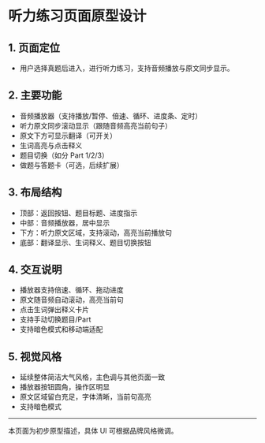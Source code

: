 # 听力练习页面原型设计

## 1. 页面定位
- 用户选择真题后进入，进行听力练习，支持音频播放与原文同步显示。

## 2. 主要功能
- 音频播放器（支持播放/暂停、倍速、循环、进度条、定时）
- 听力原文同步滚动显示（跟随音频高亮当前句子）
- 原文下方可显示翻译（可开关）
- 生词高亮与点击释义
- 题目切换（如分 Part 1/2/3）
- 做题与答题卡（可选，后续扩展）

## 3. 布局结构
- 顶部：返回按钮、题目标题、进度指示
- 中部：音频播放器，居中显示
- 下方：听力原文区域，支持滚动，高亮当前播放句
- 底部：翻译显示、生词释义、题目切换按钮

## 4. 交互说明
- 播放器支持倍速、循环、拖动进度
- 原文随音频自动滚动，高亮当前句
- 点击生词弹出释义卡片
- 支持手动切换题目/Part
- 支持暗色模式和移动端适配

## 5. 视觉风格
- 延续整体简洁大气风格，主色调与其他页面一致
- 播放器按钮圆角，操作区明显
- 原文区域留白充足，字体清晰，当前句高亮
- 支持暗色模式

---
本页面为初步原型描述，具体 UI 可根据品牌风格微调。